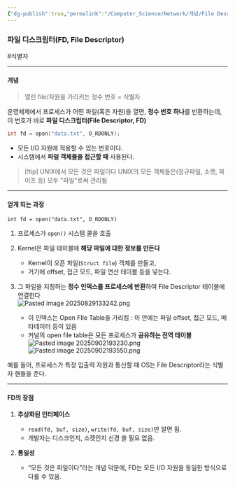 ```yaml
---
{"dg-publish":true,"permalink":"/Computer_Science/Network/개념/File Descriptor/","noteIcon":"","created":"2025-09-02T19:08:06.242+09:00","updated":"2025-09-05T02:31:40.215+09:00"}
---
```




### 파일 디스크립터(FD, File Descriptor)
#식별자 

---
#### 개념 
> 열린 file/자원을 가리키는 정수 번호 = 식별자 

운영체제에서 프로세스가 어떤 파일(혹은 자원)을 열면, **정수 번호 하나**를 반환하는데, 이 번호가 바로 **파일 디스크립터(File Descriptor, FD)** 
```C
int fd = open("data.txt", O_RDONLY);
```
- 모든 I/O 자원에 적용할 수 있는 번호이다.
- 시스템에서 **파일 객체들을 접근할 때** 사용된다.

>[!tip] UNIX에서 모든 것은 파일이다
>UNIX의 모든 객체들은(정규파일, 소켓, 파이프 등) 모두 "파일"로써 관리됨 

---
#### 얻게 되는 과정 
`int fd = open("data.txt", O_RDONLY)`
1. 프로세스가 `open()` 시스템 콜을 호출	  
2. Kernel은 파일 테이블에 **해당 파일에 대한 정보를 만든다**
	- Kernel이 오픈 파일(`Struct file`) 객체를 만들고,
	- 거기에 offset, 접근 모드, 파일 연산 테이블 등을 넣는다.
	  
3. 그 파일을 지칭하는 **정수 인덱스를 프로세스에 반환**하여 File Descriptor 테이블에 연결한다  <BR>![Pasted image 20250829133242.png](/img/user/supporter/image/Pasted%20image%2020250829133242.png)
	- 이 인덱스는 Open FIle Table을 가리킴 : 이 안에는 파일 offset, 접근 모드, 메타데이터 등이 있음 
	- 커널의 open file table은 모든 프로세스가 **공유하는 전역 테이블** <br>![Pasted image 20250902193230.png](/img/user/supporter/image/Pasted%20image%2020250902193230.png)<br>![Pasted image 20250902193550.png](/img/user/supporter/image/Pasted%20image%2020250902193550.png)

예를 들어, 프로세스가 특정 입출력 자원과 통신할 때 OS는 File Descriptor라는 식별자 핸들을 준다.

---
#### FD의 장점 
1. **추상화된 인터페이스**
    - `read(fd, buf, size)`, `write(fd, buf, size)`만 알면 됨.
    - 개발자는 디스크인지, 소켓인지 신경 쓸 필요 없음.
        
2. **통일성**
    - “모든 것은 파일이다”라는 개념 덕분에, FD는 모든 I/O 자원을 동일한 방식으로 다룰 수 있음.

